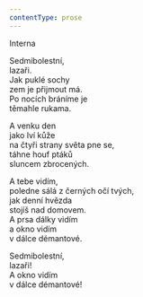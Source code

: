 ```yaml
---
contentType: prose
---
```


Interna

Sedmibolestní,  
lazaři.  
Jak puklé sochy  
zem je přijmout má.  
Po nocích bráníme je  
těmahle rukama.

  

A venku den  
jako lví kůže  
na čtyři strany světa pne se,  
táhne houf ptáků  
sluncem zbrocených.

  

A tebe vidím,  
poledne sálá z černých očí tvých,  
jak denní hvězda  
stojíš nad domovem.  
A prsa dálky vidím  
a okno vidím  
v dálce démantové.

  

Sedmibolestní,  
lazaři!  
A okno vidím  
v dálce démantové!
